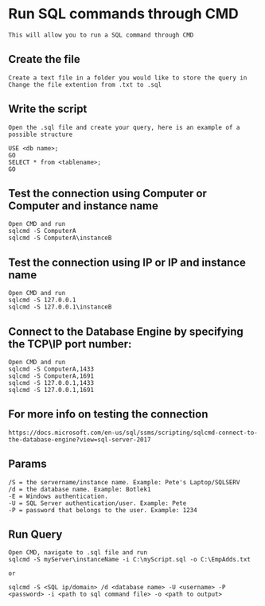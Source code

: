 # Run SQL commands through CMD

    This will allow you to run a SQL command through CMD
    
## Create the file

    Create a text file in a folder you would like to store the query in
    Change the file extention from .txt to .sql
    
## Write the script

    Open the .sql file and create your query, here is an example of a possible structure
    
    USE <db name>;  
    GO  
    SELECT * from <tablename>;  
    GO
    
    
## Test the connection using Computer or Computer and instance name
    
    Open CMD and run
    sqlcmd -S ComputerA  
    sqlcmd -S ComputerA\instanceB  
    
## Test the connection using IP or IP and instance name

    Open CMD and run
    sqlcmd -S 127.0.0.1  
    sqlcmd -S 127.0.0.1\instanceB  
    
## Connect to the Database Engine by specifying the TCP\IP port number:

    Open CMD and run
    sqlcmd -S ComputerA,1433  
    sqlcmd -S ComputerA,1691  
    sqlcmd -S 127.0.0.1,1433  
    sqlcmd -S 127.0.0.1,1691  
    
## For more info on testing the connection

    https://docs.microsoft.com/en-us/sql/ssms/scripting/sqlcmd-connect-to-the-database-engine?view=sql-server-2017
    
## Params

    /S = the servername/instance name. Example: Pete's Laptop/SQLSERV
    /d = the database name. Example: Botlek1
    -E = Windows authentication.
    -U = SQL Server authentication/user. Example: Pete
    -P = password that belongs to the user. Example: 1234
    
## Run Query
    
    Open CMD, navigate to .sql file and run
    sqlcmd -S myServer\instanceName -i C:\myScript.sql -o C:\EmpAdds.txt
    
    or 
    
    sqlcmd -S <SQL ip/domain> /d <database name> -U <username> -P <password> -i <path to sql command file> -o <path to output>
    